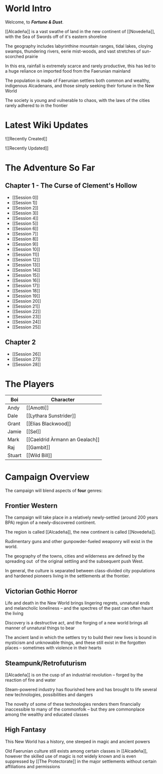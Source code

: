 # World Intro

Welcome, to ***Fortune & Dust***.

[[Alcadeña]] is a vast swathe of land in the new continent of [[Novedeña]], with the Sea of Swords off of it's eastern shoreline

The geography includes labyrinthine mountain ranges, tidal lakes, cloying swamps, thundering rivers, eerie mist-woods, and vast stretches of sun-scorched prairie

In this era, rainfall is extremely scarce and rarely productive, this has led to a huge reliance on imported food from the Faerunian mainland

The population is made of Faerunian settlers both common and wealthy, indigenous Alcadenans, and those simply seeking their fortune in the New World

The society is young and vulnerable to chaos, with the laws of the cities rarely adhered to in the frontier

# Latest Wiki Updates

![[Recently Created]]


![[Recently Updated]]

# The Adventure So Far

## Chapter 1 - The Curse of Clement's Hollow

- [[Session 0]]
- [[Session 1]]
- [[Session 2]]
- [[Session 3]]
- [[Session 4]]
- [[Session 5]]
- [[Session 6]]
- [[Session 7]]
- [[Session 8]]
- [[Session 9]]
- [[Session 10]]
- [[Session 11]]
- [[Session 12]]
- [[Session 13]]
- [[Session 14]]
- [[Session 15]]
- [[Session 16]]
- [[Session 17]]
- [[Session 18]]
- [[Session 19]]
- [[Session 20]]
- [[Session 21]]
- [[Session 22]]
- [[Session 23]]
- [[Session 24]]
- [[Session 25]]

## Chapter 2

- [[Session 26]]
- [[Session 27]]
- [[Session 28]]

# The Players

| Boi    | Character                      |
| ------ | ------------------------------ |
| Andy   | [[Amotti]]                     |
| Dale   | [[Lythara Sunstrider]]         |
| Grant  | [[Elias Blackwood]]            |
| Jamie  | [[Sel]]                        |
| Mark   | [[Caeldrid Àrmann an Gealach]] |
| Raj    | [[Gambit]]                     |
| Stuart | [[Wild Bill]]                  |

# Campaign Overview

The campaign will blend aspects of **four** genres:

## Frontier Western

The campaign will take place in a relatively newly-settled (around 200 years BPA) region of a newly-discovered continent.

The region is called [[Alcadeña]], the new continent is called [[Novedeña]].

Rudimentary guns and other gunpowder-fueled weaponry will exist in the world.

The geography of the towns, cities and wilderness are defined by the spreading out  of the original settling and the subsequent push West.

In general, the culture is separated between class-divided city populations and hardened pioneers living in the settlements at the frontier.

## Victorian Gothic Horror

Life and death in the New World brings lingering regrets, unnatural ends and melancholic loneliness – and the spectres of the past can often haunt the living

Discovery is a destructive act, and the forging of a new world brings all manner of unnatural things to bear

The ancient land in which the settlers try to build their new lives is bound in mysticism and unknowable things, and these still exist in the forgotten places – sometimes with violence in their hearts

## Steampunk/Retrofuturism

[[Alcadeña]] is on the cusp of an industrial revolution – forged by the reaction of fire and water

Steam-powered industry has flourished here and has brought to life several new technologies, possibilities and dangers

The novelty of some of these technologies renders them financially inaccessible to many of the commonfolk – but they are commonplace among the wealthy and educated classes

## High Fantasy

This New World has a history, one steeped in magic and ancient powers

Old Faerunian culture still exists among certain classes in [[Alcadeña]], however the skilled use of magic is not widely known and is even suppressed by [[The Protectorate]] in the major settlements without certain affiliations and permissions
